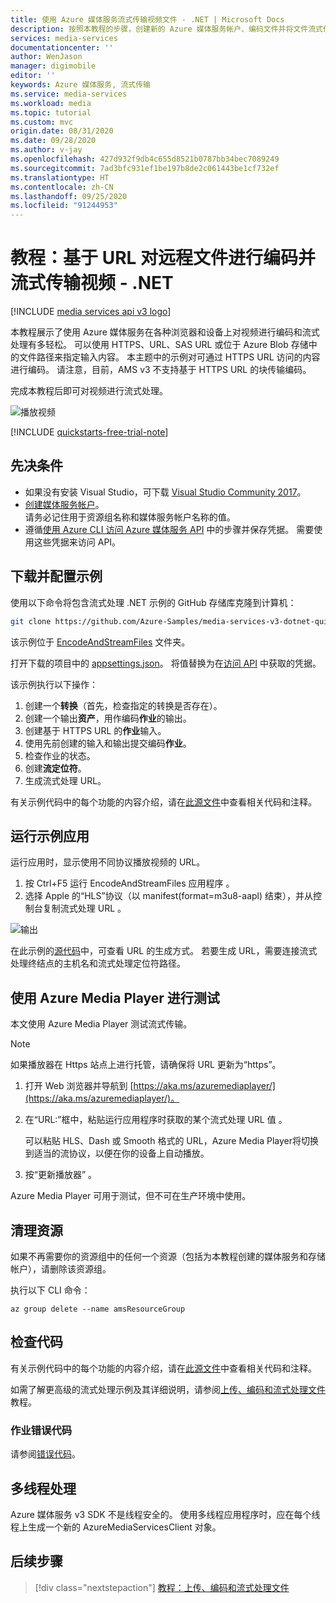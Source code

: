 ```yaml
---
title: 使用 Azure 媒体服务流式传输视频文件 - .NET | Microsoft Docs
description: 按照本教程的步骤，创建新的 Azure 媒体服务帐户、编码文件并将文件流式传输到 Azure Media Player。
services: media-services
documentationcenter: ''
author: WenJason
manager: digimobile
editor: ''
keywords: Azure 媒体服务, 流式传输
ms.service: media-services
ms.workload: media
ms.topic: tutorial
ms.custom: mvc
origin.date: 08/31/2020
ms.date: 09/28/2020
ms.author: v-jay
ms.openlocfilehash: 427d932f9db4c655d8521b0787bb34bec7089249
ms.sourcegitcommit: 7ad3bfc931ef1be197b8de2c061443be1cf732ef
ms.translationtype: HT
ms.contentlocale: zh-CN
ms.lasthandoff: 09/25/2020
ms.locfileid: "91244953"
---
```

# <a name="tutorial-encode-a-remote-file-based-on-url-and-stream-the-video---net"></a>教程：基于 URL 对远程文件进行编码并流式传输视频 - .NET

[!INCLUDE [media services api v3 logo](./includes/v3-hr.md)]

本教程展示了使用 Azure 媒体服务在各种浏览器和设备上对视频进行编码和流式处理有多轻松。 可以使用 HTTPS、URL、SAS URL 或位于 Azure Blob 存储中的文件路径来指定输入内容。
本主题中的示例对可通过 HTTPS URL 访问的内容进行编码。 请注意，目前，AMS v3 不支持基于 HTTPS URL 的块传输编码。

完成本教程后即可对视频进行流式处理。  

![播放视频](./media/stream-files-dotnet-quickstart/final-video.png)

[!INCLUDE [quickstarts-free-trial-note](../../../includes/quickstarts-free-trial-note.md)]

## <a name="prerequisites"></a>先决条件

- 如果没有安装 Visual Studio，可下载 [Visual Studio Community 2017](https://www.visualstudio.com/thank-you-downloading-visual-studio/?sku=Community&rel=15)。
- [创建媒体服务帐户](./create-account-howto.md)。<br/>请务必记住用于资源组名称和媒体服务帐户名称的值。
- 遵循[使用 Azure CLI 访问 Azure 媒体服务 API](./access-api-howto.md) 中的步骤并保存凭据。 需要使用这些凭据来访问 API。

## <a name="download-and-configure-the-sample"></a>下载并配置示例

使用以下命令将包含流式处理 .NET 示例的 GitHub 存储库克隆到计算机：  

 ```bash
 git clone https://github.com/Azure-Samples/media-services-v3-dotnet-quickstarts.git
 ```

该示例位于 [EncodeAndStreamFiles](https://github.com/Azure-Samples/media-services-v3-dotnet-quickstarts/tree/master/AMSV3Quickstarts/EncodeAndStreamFiles) 文件夹。

打开下载的项目中的 [appsettings.json](https://github.com/Azure-Samples/media-services-v3-dotnet-quickstarts/blob/master/AMSV3Quickstarts/EncodeAndStreamFiles/appsettings.json)。 将值替换为在[访问 API](./access-api-howto.md) 中获取的凭据。

该示例执行以下操作：

1. 创建一个**转换**（首先，检查指定的转换是否存在）。 
2. 创建一个输出**资产**，用作编码**作业**的输出。
3. 创建基于 HTTPS URL 的**作业**输入。
4. 使用先前创建的输入和输出提交编码**作业**。
5. 检查作业的状态。
6. 创建**流定位符**。
7. 生成流式处理 URL。

有关示例代码中的每个功能的内容介绍，请在[此源文件](https://github.com/Azure-Samples/media-services-v3-dotnet-quickstarts/blob/master/AMSV3Quickstarts/EncodeAndStreamFiles/Program.cs)中查看相关代码和注释。

## <a name="run-the-sample-app"></a>运行示例应用

运行应用时，显示使用不同协议播放视频的 URL。 

1. 按 Ctrl+F5 运行 EncodeAndStreamFiles 应用程序  。
2. 选择 Apple 的“HLS”协议（以 manifest(format=m3u8-aapl) 结束），并从控制台复制流式处理 URL   。

![输出](./media/stream-files-tutorial-with-api/output.png)

在此示例的[源代码](https://github.com/Azure-Samples/media-services-v3-dotnet-quickstarts/blob/master/AMSV3Quickstarts/EncodeAndStreamFiles/Program.cs)中，可查看 URL 的生成方式。 若要生成 URL，需要连接流式处理终结点的主机名和流式处理定位符路径。  

## <a name="test-with-azure-media-player"></a>使用 Azure Media Player 进行测试

本文使用 Azure Media Player 测试流式传输。 

> [!NOTE]
> 如果播放器在 Https 站点上进行托管，请确保将 URL 更新为“https”。

1. 打开 Web 浏览器并导航到 [https://aka.ms/azuremediaplayer/](https://aka.ms/azuremediaplayer/)。
2. 在“URL:”框中，粘贴运行应用程序时获取的某个流式处理 URL 值  。 
 
     可以粘贴 HLS、Dash 或 Smooth 格式的 URL，Azure Media Player将切换到适当的流协议，以便在你的设备上自动播放。
3. 按“更新播放器”  。

Azure Media Player 可用于测试，但不可在生产环境中使用。 

## <a name="clean-up-resources"></a>清理资源

如果不再需要你的资源组中的任何一个资源（包括为本教程创建的媒体服务和存储帐户），请删除该资源组。

执行以下 CLI 命令：

```azurecli
az group delete --name amsResourceGroup
```

## <a name="examine-the-code"></a>检查代码

有关示例代码中的每个功能的内容介绍，请在[此源文件](https://github.com/Azure-Samples/media-services-v3-dotnet-quickstarts/blob/master/AMSV3Quickstarts/EncodeAndStreamFiles/Program.cs)中查看相关代码和注释。

如需了解更高级的流式处理示例及其详细说明，请参阅[上传、编码和流式处理文件](stream-files-tutorial-with-api.md)教程。 

### <a name="job-error-codes"></a>作业错误代码

请参阅[错误代码](https://docs.microsoft.com/rest/api/media/jobs/get#joberrorcode)。

## <a name="multithreading"></a>多线程处理

Azure 媒体服务 v3 SDK 不是线程安全的。 使用多线程应用程序时，应在每个线程上生成一个新的 AzureMediaServicesClient 对象。

## <a name="next-steps"></a>后续步骤

> [!div class="nextstepaction"]
> [教程：上传、编码和流式处理文件](stream-files-tutorial-with-api.md)
